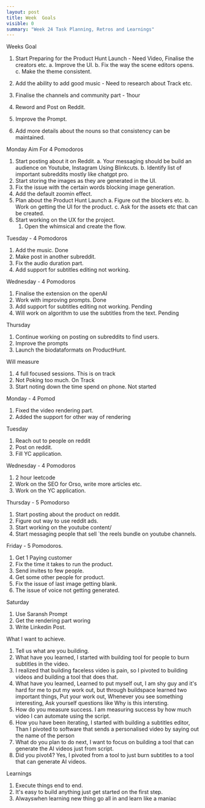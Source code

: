 ```yaml
---
layout: post
title: Week  Goals
visible: 0
summary: "Week 24 Task Planning, Retros and Learnings"
---
```


Weeks Goal
1. Start Preparing for the Product Hunt Launch - Need Video, Finalise the creators etc.
    a. Improve the UI.
    b. Fix the way the scene editors opens.
    c. Make the theme consistent.

2. Add the ability to add good music - Need to research about Track etc.
3. Finalise the channels and community part - 1hour
4. Reword and Post on Reddit.
5. Improve the Prompt.
6. Add more details about the nouns so that consistency can be maintained.

Monday Aim For 4 Pomodoros
1. Start posting about it on Reddit.
    a. Your messaging should be build an audience on Youtube, Instagram Using Blinkcuts.
    b. Identify list of important subreddits mostly like chatgpt pro.
2. Start storing the images as they are generated in the UI.
3. Fix the issue with the certain words blocking image generation.
4. Add the default zoomin effect.
5. Plan about the Product Hunt Launch
    a. Figure out the blockers etc.
    b. Work on getting the UI for the product.
    c. Ask for the assets etc that can be created.
6. Start working on the UX for the project.
    1. Open the whimsical and create the flow.

Tuesday - 4 Pomodoros
1. Add the music. Done 
2. Make post in another subreddit.
3. Fix the audio duration part.
4. Add support for subtitles editing not working.

Wednesday - 4 Pomodoros
1. Finalise the extension on the openAI
2. Work with improving prompts. Done 
3. Add support for subtitles editing not working. Pending 
4. Will work on algorithm to use the subtitles from the text. Pending

Thursday 
1. Continue working on posting on subreddits to find users.
2. Improve the prompts
3. Launch the biodataformats on ProductHunt.

Will measure
1. 4 full focused sessions. This is on track
2. Not Poking too much. On Track 
3. Start noting down the time spend on phone. Not started

Monday - 4 Pomod
1. Fixed the video rendering part.
2. Added the support for other way of rendering

Tuesday 
1. Reach out to people on reddit
2. Post on reddit.
3. Fill YC application.

Wednesday - 4 Pomodoros
1. 2 hour leetcode
2. Work on the SEO for Orso, write more articles etc.
3. Work on the YC application.

Thursday - 5 Pomodorso
1. Start posting about the product on reddit.
2. Figure out way to use reddit ads.
3. Start working on the youtube content/
4. Start messaging people that sell `the reels bundle on youtube channels.

Friday - 5 Pomodoros.
1. Get 1 Paying customer
2. Fix the time it takes to run the product.
3. Send invites to few people.
4. Get some other people for product.
5. Fix the issue of last image getting blank.
6. The issue of voice not getting generated.

Saturday
1. Use Saransh Prompt
2. Get the rendering part woring
3. Write Linkedin Post.



What I want to achieve.
1. Tell us what are you building.
2. What have you learned, I started with building tool for people to burn subtitles in the video.
3. I realized that building faceless video is pain, so I pivoted to building videos and building a tool that does that.
4. What have you learned,  Learned to put myself out, I am shy guy and it's hard for me to put my work out, but through buildspace
learned two important things, Put your work out, Whenever you see something interesting, Ask yourself questions like Why is this intersting.
5. How do you measure success. I am measuring success by how much video I can automate using the script.
6. How you have been iterating, I started with building a subtitles editor, Than I pivoted to software that sends a personalised video by saying out the name of the person
7. What do you plan to do next, I want to focus on building a tool that can generate the AI videos just from script.
8. Did you pivot4? Yes, I pivoted from a tool to just burn subtitles to a tool that can generate AI videos.

Learnings 
1. Execute things end to end.
2. It's easy to build anything just get started on the first step. 
3. Alwayswhen learning new thing go all in and learn like a maniac 
